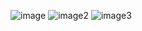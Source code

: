 ![image](https://github.com/user-attachments/assets/e653307e-4d71-4d35-bf38-d785f69e9c95)
![image2](https://github.com/user-attachments/assets/1b522807-70ab-418f-985d-1f73022733c5)
![image3](https://github.com/user-attachments/assets/88fd95bd-1d69-4ccf-882b-88dfd02b42c8)
